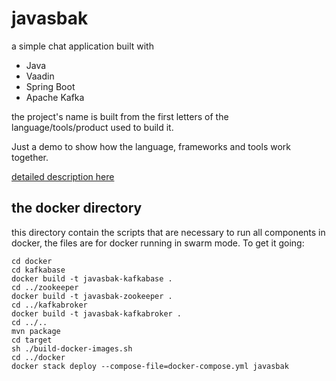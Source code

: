 # javasbak

a simple chat application built with
 * Java
 * Vaadin
 * Spring Boot
 * Apache Kafka
 
the project's name is built from the first letters of the language/tools/product used to build it.

Just a demo to show how the language, frameworks and tools work together. 

[detailed description here](https://www.sothawo.com/2017/10/the-simple-web-based-chat-application-now-implemented-with-java/)

## the docker directory

this directory contain the scripts that are necessary to run all components in docker, the files are for docker 
running in swarm mode. To get it going:

    cd docker
    cd kafkabase
    docker build -t javasbak-kafkabase .
    cd ../zookeeper
    docker build -t javasbak-zookeeper .
    cd ../kafkabroker
    docker build -t javasbak-kafkabroker .
    cd ../..
    mvn package 
    cd target
    sh ./build-docker-images.sh
    cd ../docker
    docker stack deploy --compose-file=docker-compose.yml javasbak
